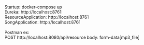 Startup: docker-compose up\
Eureka: http://localhost:8761\
ResourceApplication: http://localhost:8761\
SongApplication: http://localhost:8761\
\
Postman ex:\
POST http://localhost:8080/api/resource
body: form-data[mp3_file]

